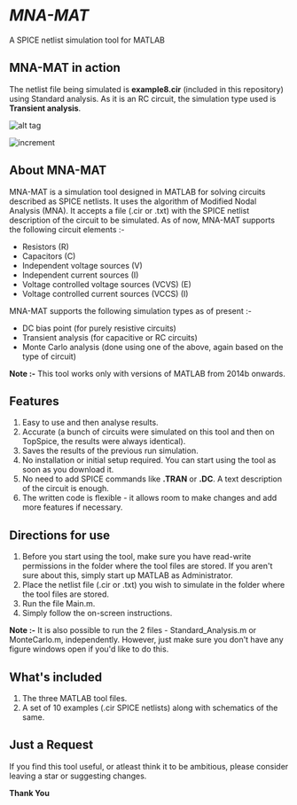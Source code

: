 # _MNA-MAT_
A SPICE netlist simulation tool for MATLAB

## MNA-MAT in action
The netlist file being simulated is __example8.cir__ (included in this repository) using Standard analysis. As it is an RC circuit, the simulation type used is __Transient analysis__.

![alt tag](https://github.com/nik1106/MNA-MAT/blob/master/Schematics/example8.png)

![increment](http://imgur.com/OHJG8eu.gif)

## About MNA-MAT
MNA-MAT is a simulation tool designed in MATLAB for solving circuits described as SPICE netlists. It uses the algorithm of Modified Nodal Analysis (MNA). It accepts a file (.cir or .txt) with the SPICE netlist description of the circuit to be simulated. As of now, MNA-MAT supports the following circuit elements :-
- Resistors (R)
- Capacitors (C)
- Independent voltage sources (V)
- Independent current sources (I)
- Voltage controlled voltage sources (VCVS) (E)
- Voltage controlled current sources (VCCS) (I)

MNA-MAT supports the following simulation types as of present :-
* DC bias point (for purely resistive circuits)
* Transient analysis (for capacitive or RC circuits)
* Monte Carlo analysis (done using one of the above, again based on the type of circuit)

__Note :-__ This tool works only with versions of MATLAB from 2014b onwards.

## Features
1. Easy to use and then analyse results.
2. Accurate (a bunch of circuits were simulated on this tool and then on TopSpice, the results were always identical).
3. Saves the results of the previous run simulation.
4. No installation or initial setup required. You can start using the tool as soon as you download it.
5. No need to add SPICE commands like __.TRAN__ or __.DC__. A text description of the circuit is enough.
6. The written code is flexible - it allows room to make changes and add more features if necessary.

## Directions for use
1. Before you start using the tool, make sure you have read-write permissions in the folder where the tool files are stored. If you aren't sure about this, simply start up MATLAB as Administrator.
2. Place the netlist file (.cir or .txt) you wish to simulate in the folder where the tool files are stored.
3. Run the file Main.m.
4. Simply follow the on-screen instructions.

__Note :-__ It is also possible to run the 2 files - Standard_Analysis.m or MonteCarlo.m, independently. However, just make sure you don't have any figure windows open if you'd like to do this.

## What's included
1. The three MATLAB tool files.
2. A set of 10 examples (.cir SPICE netlists) along with schematics of the same.

## Just a Request
If you find this tool useful, or atleast think it to be ambitious, please consider leaving a star or suggesting changes.

__Thank You__
